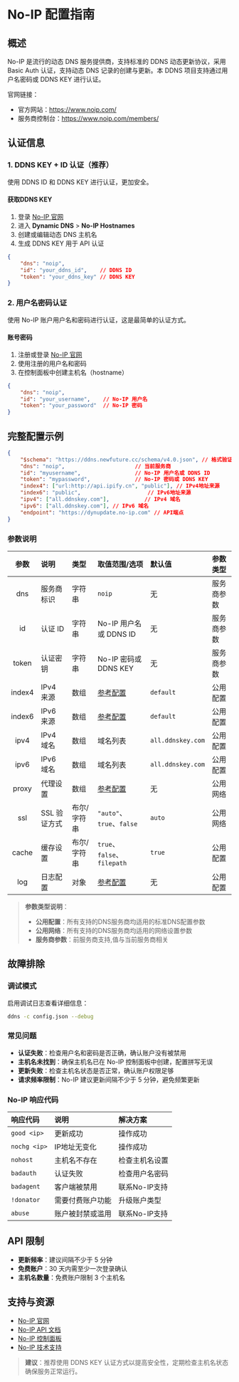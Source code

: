 # No-IP 配置指南

## 概述

No-IP 是流行的动态 DNS 服务提供商，支持标准的 DDNS 动态更新协议，采用 Basic Auth 认证，支持动态 DNS 记录的创建与更新。本 DDNS 项目支持通过用户名密码或 DDNS KEY 进行认证。

官网链接：

- 官方网站：<https://www.noip.com/>
- 服务商控制台：<https://www.noip.com/members/>

## 认证信息

### 1. DDNS KEY + ID 认证（推荐）

使用 DDNS ID 和 DDNS KEY 进行认证，更加安全。

#### 获取DDNS KEY

1. 登录 [No-IP 官网](https://www.noip.com/)
2. 进入 **Dynamic DNS** > **No-IP Hostnames**
3. 创建或编辑动态 DNS 主机名
4. 生成 DDNS KEY 用于 API 认证

```json
{
    "dns": "noip",
    "id": "your_ddns_id",    // DDNS ID
    "token": "your_ddns_key" // DDNS KEY
}
```

### 2. 用户名密码认证

使用 No-IP 账户用户名和密码进行认证，这是最简单的认证方式。

#### 账号密码

1. 注册或登录 [No-IP 官网](https://www.noip.com/)
2. 使用注册的用户名和密码
3. 在控制面板中创建主机名（hostname）

```json
{
    "dns": "noip",
    "id": "your_username",    // No-IP 用户名
    "token": "your_password"  // No-IP 密码
}
```

## 完整配置示例

```json
{
    "$schema": "https://ddns.newfuture.cc/schema/v4.0.json", // 格式验证
    "dns": "noip",                      // 当前服务商
    "id": "myusername",                 // No-IP 用户名或 DDNS ID
    "token": "mypassword",              // No-IP 密码或 DDNS KEY
    "index4": ["url:http://api.ipify.cn", "public"], // IPv4地址来源
    "index6": "public",                     // IPv6地址来源
    "ipv4": ["all.ddnskey.com"],           // IPv4 域名
    "ipv6": ["all.ddnskey.com"], // IPv6 域名
    "endpoint": "https://dynupdate.no-ip.com" // API端点
}
```

### 参数说明

| 参数    | 说明         | 类型           | 取值范围/选项                       | 默认值    | 参数类型   |
| :-----: | :----------- | :------------- | :--------------------------------- | :-------- | :--------- |
| dns     | 服务商标识   | 字符串         | `noip`                             | 无        | 服务商参数 |
| id      | 认证 ID      | 字符串         | No-IP 用户名或 DDNS ID             | 无        | 服务商参数 |
| token   | 认证密钥     | 字符串         | No-IP 密码或 DDNS KEY              | 无        | 服务商参数 |
| index4  | IPv4 来源     | 数组           | [参考配置](../config/json.md#ipv4-ipv6)  | `default` | 公用配置   |
| index6  | IPv6 来源     | 数组           | [参考配置](../config/json.md#ipv4-ipv6)   | `default` | 公用配置   |
| ipv4    | IPv4 域名     | 数组           | 域名列表                           | `all.ddnskey.com`        | 公用配置   |
| ipv6    | IPv6 域名     | 数组           | 域名列表                           | `all.ddnskey.com`        | 公用配置   |
| proxy   | 代理设置      | 数组           | [参考配置](../config/json.md#proxy)        | 无        | 公用网络   |
| ssl     | SSL 验证方式  | 布尔/字符串    | `"auto"`、`true`、`false`            | `auto`    | 公用网络   |
| cache   | 缓存设置      | 布尔/字符串    | `true`、`false`、`filepath`        | `true`    | 公用配置   |
| log     | 日志配置      | 对象           | [参考配置](../config/json.md#log)             | 无        | 公用配置   |

> **参数类型说明**：  
>
> - **公用配置**：所有支持的DNS服务商均适用的标准DNS配置参数  
> - **公用网络**：所有支持的DNS服务商均适用的网络设置参数  
> - **服务商参数**：前服务商支持,值与当前服务商相关

## 故障排除

### 调试模式

启用调试日志查看详细信息：

```sh
ddns -c config.json --debug
```

### 常见问题

- **认证失败**：检查用户名和密码是否正确，确认账户没有被禁用
- **主机名未找到**：确保主机名已在 No-IP 控制面板中创建，配置拼写无误
- **更新失败**：检查主机名状态是否正常，确认账户权限足够
- **请求频率限制**：No-IP 建议更新间隔不少于 5 分钟，避免频繁更新

### No-IP 响应代码

| 响应代码        | 说明             | 解决方案           |
| :------------- | :--------------- | :----------------- |
| `good <ip>`    | 更新成功         | 操作成功           |
| `nochg <ip>`   | IP地址无变化     | 操作成功           |
| `nohost`       | 主机名不存在     | 检查主机名设置     |
| `badauth`      | 认证失败         | 检查用户名密码     |
| `badagent`     | 客户端被禁用     | 联系No-IP支持     |
| `!donator`     | 需要付费账户功能 | 升级账户类型       |
| `abuse`        | 账户被封禁或滥用 | 联系No-IP支持     |

## API 限制

- **更新频率**：建议间隔不少于 5 分钟
- **免费账户**：30 天内需至少一次登录确认
- **主机名数量**：免费账户限制 3 个主机名

## 支持与资源

- [No-IP 官网](https://www.noip.com/)
- [No-IP API 文档](https://www.noip.com/integrate/request)
- [No-IP 控制面板](https://www.noip.com/members/)
- [No-IP 技术支持](https://www.noip.com/support)

> **建议**：推荐使用 DDNS KEY 认证方式以提高安全性，定期检查主机名状态确保服务正常运行。
